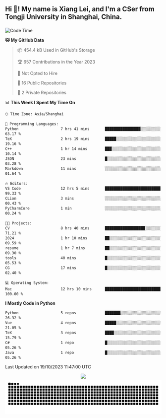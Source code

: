 <h2 align="left">Hi 👋! My name is Xiang Lei, and I'm a CSer from Tongji University in Shanghai, China.</h2>

###

<!--START_SECTION:waka-->
![Code Time](http://img.shields.io/badge/Code%20Time-259%20hrs%2052%20mins-blue)

**🐱 My GitHub Data** 

> 📦 454.4 kB Used in GitHub's Storage 
 > 
> 🏆 657 Contributions in the Year 2023
 > 
> 🚫 Not Opted to Hire
 > 
> 📜 16 Public Repositories 
 > 
> 🔑 2 Private Repositories 
 > 
📊 **This Week I Spent My Time On** 

```text
🕑︎ Time Zone: Asia/Shanghai

💬 Programming Languages: 
Python                   7 hrs 41 mins       ████████████████░░░░░░░░░   63.17 % 
TeX                      2 hrs 19 mins       █████░░░░░░░░░░░░░░░░░░░░   19.16 % 
C++                      1 hr 14 mins        ███░░░░░░░░░░░░░░░░░░░░░░   10.14 % 
JSON                     23 mins             █░░░░░░░░░░░░░░░░░░░░░░░░   03.28 % 
Markdown                 11 mins             ░░░░░░░░░░░░░░░░░░░░░░░░░   01.64 % 

🔥 Editors: 
VS Code                  12 hrs 5 mins       █████████████████████████   99.33 % 
CLion                    3 mins              ░░░░░░░░░░░░░░░░░░░░░░░░░   00.43 % 
PyCharmCore              1 min               ░░░░░░░░░░░░░░░░░░░░░░░░░   00.24 % 

🐱‍💻 Projects: 
CV                       8 hrs 40 mins       ██████████████████░░░░░░░   71.21 % 
2024                     1 hr 10 mins        ██░░░░░░░░░░░░░░░░░░░░░░░   09.59 % 
resume                   1 hr 7 mins         ██░░░░░░░░░░░░░░░░░░░░░░░   09.30 % 
tools                    40 mins             █░░░░░░░░░░░░░░░░░░░░░░░░   05.53 % 
CG                       17 mins             █░░░░░░░░░░░░░░░░░░░░░░░░   02.40 % 

💻 Operating System: 
Mac                      12 hrs 10 mins      █████████████████████████   100.00 % 
```

**I Mostly Code in Python** 

```text
Python                   5 repos             ███████░░░░░░░░░░░░░░░░░░   26.32 % 
Vue                      4 repos             █████░░░░░░░░░░░░░░░░░░░░   21.05 % 
TeX                      3 repos             ████░░░░░░░░░░░░░░░░░░░░░   15.79 % 
C#                       1 repo              █░░░░░░░░░░░░░░░░░░░░░░░░   05.26 % 
Java                     1 repo              █░░░░░░░░░░░░░░░░░░░░░░░░   05.26 % 
```




 Last Updated on 19/10/2023 11:47:00 UTC
<!--END_SECTION:waka-->

<div align="center">
  <img src="https://github-readme-stats.vercel.app/api?username=Lei00764&show_icons=true&theme=radical" />
 </div>

 <div align="center">

<picture>
  <source media="(prefers-color-scheme: dark)" srcset="https://raw.githubusercontent.com/Lei00764/Lei00764/output/github-contribution-grid-snake-dark.svg">
  <source media="(prefers-color-scheme: light)" srcset="https://raw.githubusercontent.com/Lei00764/Lei00764/output/github-contribution-grid-snake.svg">
  <img alt="github contribution grid snake animation" src="https://raw.githubusercontent.com/Lei00764/Lei00764/output/github-contribution-grid-snake.svg">
</picture>

</div>




